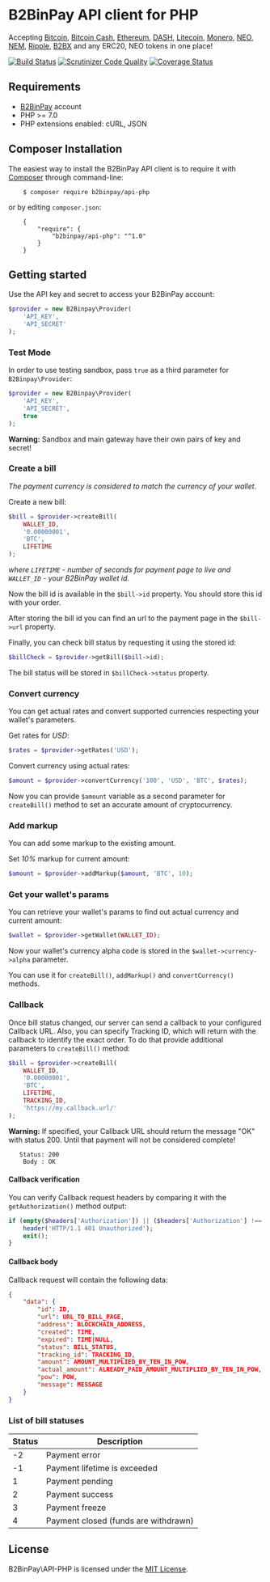 # B2BinPay API client for PHP

Accepting [Bitcoin](https://bitcoin.org/), [Bitcoin Cash](https://www.bitcoincash.org/), [Ethereum](https://www.ethereum.org/), [DASH](https://www.dash.org/), [Litecoin](https://litecoin.org/), [Monero](https://getmonero.org/), [NEO](https://neo.org), [NEM](https://nem.io/), [Ripple](https://ripple.com/), [B2BX](https://b2bx.org/) and any ERC20, NEO tokens in one place!

[![Build Status](https://travis-ci.org/b2binpay/api-php.svg?branch=master)](https://travis-ci.org/b2binpay/api-php) [![Scrutinizer Code Quality](https://scrutinizer-ci.com/g/b2binpay/api-php/badges/quality-score.png?b=master)](https://scrutinizer-ci.com/g/b2binpay/api-php/?branch=master) [![Coverage Status](https://coveralls.io/repos/github/b2binpay/api-php/badge.svg?branch=master)](https://coveralls.io/github/b2binpay/api-php?branch=master)

## Requirements

+ [B2BinPay](https://www.b2binpay.com) account
+ PHP >= 7.0
+ PHP extensions enabled: cURL, JSON

## Composer Installation

The easiest way to install the B2BinPay API client is to require it with [Composer](http://getcomposer.org/doc/00-intro.md) through command-line:
```
    $ composer require b2binpay/api-php
```
or by editing `composer.json`:
```
    {
        "require": {
            "b2binpay/api-php": "^1.0"
        }
    }
```

## Getting started

Use the API key and secret to access your B2BinPay account:

```php
$provider = new B2Binpay\Provider(
    'API_KEY',
    'API_SECRET'
);
``` 

### Test Mode

In order to use testing sandbox, pass `true` as a third parameter for `B2Binpay\Provider`:

```php
$provider = new B2Binpay\Provider(
    'API_KEY',
    'API_SECRET',
    true
);
``` 

**Warning:** Sandbox and main gateway have their own pairs of key and secret!

### Create a bill

_The payment currency is considered to match the currency of your wallet_.

Create a new bill:

```php
$bill = $provider->createBill(
    WALLET_ID,
    '0.00000001',
    'BTC',
    LIFETIME
);
```
_where `LIFETIME` - number of seconds for payment page to live and `WALLET_ID` - your B2BinPay wallet id._

Now the bill id is available in the `$bill->id` property. You should store this id with your order.

After storing the bill id you can find an url to the payment page in the `$bill->url` property.  

Finally, you can check bill status by requesting it using the stored id:

```php
$billCheck = $provider->getBill($bill->id);
```

The bill status will be stored in `$billCheck->status` property.

### Convert currency

You can get actual rates and convert supported currencies respecting your wallet's parameters.

Get rates for _USD_:

```php
$rates = $provider->getRates('USD');
```

Convert currency using actual rates:

```php
$amount = $provider->convertCurrency('100', 'USD', 'BTC', $rates);
```

Now you can provide `$amount` variable as a second parameter for `createBill()` method to set an accurate amount of cryptocurrency.

### Add markup

You can add some markup to the existing amount.

Set _10%_ markup for current amount:

```php
$amount = $provider->addMarkup($amount, 'BTC', 10);
```

### Get your wallet's params

You can retrieve your wallet's params to find out actual currency and current amount:

```php
$wallet = $provider->getWallet(WALLET_ID);
```

Now your wallet's currency alpha code is stored in the `$wallet->currency->alpha` parameter.

You can use it for `createBill()`, `addMarkup()` and `convertCurrency()` methods.

### Callback

Once bill status changed, our server can send a callback to your configured Callback URL. Also, you can specify Tracking ID, which will return with the callback to identify the exact order.
To do that provide additional parameters to `createBill()` method:

```php
$bill = $provider->createBill(
    WALLET_ID,
    '0.00000001',
    'BTC',
    LIFETIME,
    TRACKING_ID,
    'https://my.callback.url/'
);
```

**Warning:** If specified, your Callback URL should return the message "OK" with status 200. Until that payment will not be considered complete!

```
   Status: 200
    Body : OK
```

#### Callback verification

You can verify Callback request headers by comparing it with the `getAuthorization()` method output:

```php
if (empty($headers['Authorization']) || ($headers['Authorization'] !== $provider->getAuthorization())) {
    header('HTTP/1.1 401 Unauthorized');
    exit();
}
```

#### Callback body

Callback request will contain the following data:

```json
{
    "data": {
        "id": ID,
        "url": URL_TO_BILL_PAGE,
        "address": BLOCKCHAIN_ADDRESS,
        "created": TIME,
        "expired": TIME|NULL,
        "status": BILL_STATUS,
        "tracking_id": TRACKING_ID,
        "amount": AMOUNT_MULTIPLIED_BY_TEN_IN_POW,
        "actual_amount": ALREADY_PAID_AMOUNT_MULTIPLIED_BY_TEN_IN_POW,
        "pow": POW,
        "message": MESSAGE
    }
}
```

### List of bill statuses

| Status | Description |
| --- | --- |
| -2 | Payment error |
| -1 | Payment lifetime is exceeded |
| 1 | Payment pending |
| 2 | Payment success |
| 3 | Payment freeze |
| 4 | Payment closed (funds are withdrawn) |

## License
   
B2BinPay\API-PHP is licensed under the [MIT License](https://github.com/b2binpay/api-php/blob/master/LICENSE).
